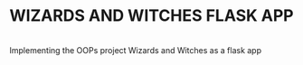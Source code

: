 # WIZARDS AND WITCHES FLASK APP
<br>
Implementing the OOPs project Wizards and Witches as a flask app
